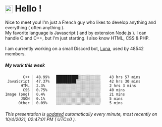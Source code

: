 # <img src="https://64.media.tumblr.com/a77fe63f35eafbe14be38765babf1cb2/ec4eb63d77592970-8f/s1280x1920/cb3343c17d8b4e6010ca747520d078d3dba9ac25.gif" style="vertical-align:middle" width="25px"> Hello !
Nice to meet you! I'm just a French guy who likes to develop anything and everything ( often anything ). <br/>My favorite language is Javascript ( and by extension Node.js ). I can handle C and C++, but I'm just starting. I also know HTML, CSS & PHP.<br/><br/>
I am currently working on a small Discord bot, [Luna](https://github.com/Asgarrrr/Luna), used by 48542 members.<br/>
##### My work this week<br/>
```
        C++ │ 48.99%   ██████████░░░░░░░░░░    43 hrs 57 mins
 JavaScript │ 47.37%   █████████░░░░░░░░░░░    42 hrs 30 mins
       HTML │ 2.3%     ░░░░░░░░░░░░░░░░░░░░    2 hrs 3 mins
        CSS │ 0.75%    ░░░░░░░░░░░░░░░░░░░░    40 mins
Image (png) │ 0.4%     ░░░░░░░░░░░░░░░░░░░░    21 mins
       JSON │ 0.1%     ░░░░░░░░░░░░░░░░░░░░    5 mins
      Other │ 0.09%    ░░░░░░░░░░░░░░░░░░░░    5 mins
```
###### This presentation is [updated](https://github.com/Asgarrrr) automatically every minute, most recently on 10/4/2021, 02:47:01 PM ( UTC±0 ).